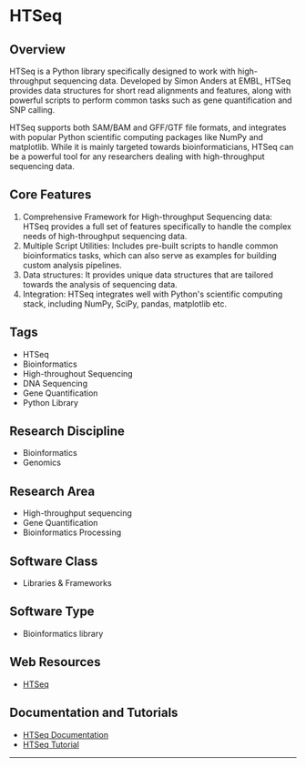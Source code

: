 # HTSeq

## Overview
HTSeq is a Python library specifically designed to work with high-throughput sequencing data. Developed by Simon Anders at EMBL, HTSeq provides data structures for short read alignments and features, along with powerful scripts to perform common tasks such as gene quantification and SNP calling.

HTSeq supports both SAM/BAM and GFF/GTF file formats, and integrates with popular Python scientific computing packages like NumPy and matplotlib. While it is mainly targeted towards bioinformaticians, HTSeq can be a powerful tool for any researchers dealing with high-throughput sequencing data.

## Core Features
1. Comprehensive Framework for High-throughput Sequencing data: HTSeq provides a full set of features specifically to handle the complex needs of high-throughput sequencing data.
2. Multiple Script Utilities: Includes pre-built scripts to handle common bioinformatics tasks, which can also serve as examples for building custom analysis pipelines.
3. Data structures: It provides unique data structures that are tailored towards the analysis of sequencing data.
4. Integration: HTSeq integrates well with Python's scientific computing stack, including NumPy, SciPy, pandas, matplotlib etc.

## Tags
- HTSeq
- Bioinformatics
- High-throughout Sequencing
- DNA Sequencing
- Gene Quantification
- Python Library

## Research Discipline
- Bioinformatics
- Genomics

## Research Area
- High-throughput sequencing
- Gene Quantification
- Bioinformatics Processing

## Software Class
- Libraries & Frameworks

## Software Type
- Bioinformatics library

## Web Resources
- [HTSeq](https://htseq.readthedocs.io/)

## Documentation and Tutorials
- [HTSeq Documentation](https://htseq.readthedocs.io/en/latest/)
- [HTSeq Tutorial](https://htseq.readthedocs.io/en/latest/tour.html)
--------------------------------------
